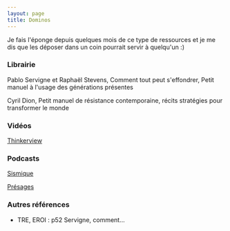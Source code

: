 ```yaml
---
layout: page
title: Dominos
---
```


Je fais l'éponge depuis quelques mois de ce type de ressources et je me dis que les déposer dans un coin pourrait servir à quelqu'un :)

### Librairie

<i class="fas fa-book"></i> Pablo Servigne et Raphaël Stevens, Comment tout peut s'effondrer, Petit manuel à l'usage des générations présentes

<i class="fas fa-book"></i> Cyril Dion, Petit manuel de résistance contemporaine, récits stratégies pour transformer le monde

 

### Vidéos

<i class="fab fa-youtube"></i>  [Thinkerview](https://www.youtube.com/channel/UCQgWpmt02UtJkyO32HGUASQ)

<i class="fab fa-youtube"></i>  []()

<i class="fab fa-youtube"></i>  []()

### Podcasts

<i class="fas fa-podcast"></i> [Sismique](https://sismique.fr/)

<i class="fas fa-podcast"></i> [Présages](https://presages.fr/)

<i class="fas fa-podcast"></i> []()

<i class="fas fa-podcast"></i> []()

### Autres références

* TRE, EROI : p52 Servigne, comment...
